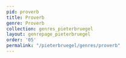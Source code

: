```yaml
---
pid: proverb
title: Proverb
genre: Proverb
collection: genres_pieterbruegel
layout: genrepage_pieterbruegel
order: '05'
permalink: "/pieterbruegel/genres/proverb"
---
```

